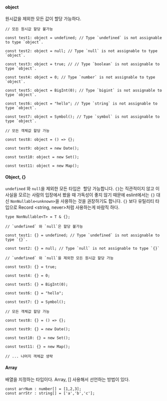 #### object
원시값을 제외한 모든 값이 할당 가능하다.
```
// 모든 원시값 할당 불가능

const test1: object = undefined; // Type `undefined` is not assignable to type `object`.

const test2: object = null; // Type `null` is not assignable to type `object`.

const test3: object = true; // // Type `boolean` is not assignable to type `object`.

const test4: object = 0; // Type `number` is not assignable to type `object`.

const test5: object = BigInt(0); // Type `bigint` is not assignable to type `object`.

const test6: object = "hello"; // Type `string` is not assignable to type `object`.

const test7: object = Symbol(); // Type `symbol` is not assignable to type `object`.

// 모든 객체값 할당 가능

const test8: object = () => {};

const test9: object = new Date();

const test10: object = new Set();

const test11: object = new Map();
```

#### Object, {}
`undefined` 와 `null`을 제외한 모든 타입은  할당 가능합니다.
`{}`는 직관적이지 않고 이 사실을 모르는 사람의 입장에서 봤을 때 가독성이 좋지 않기 때문에 eslint에서는 `{}` 대신 `NonNullable<unknown>`을 사용하는 것을 권장하기도 합니다.
`{}` 보다 유틸리티 타입으로 Record <string, never>처럼 사용하는게 바람직 하다.
```
type NonNullable<T> = T & {};
```
```
// `undefined` 와 `null`은 할당 불가능

const test1: {} = undefined; // Type `undefined` is not assignable to type `{}`.

const test2: {} = null; // Type `null` is not assignable to type `{}`

// `undefined` 와 `null`을 제외한 모든 원시값 할당 가능

const test3: {} = true;

const test4: {} = 0;

const test5: {} = BigInt(0);

const test6: {} = "hello";

const test7: {} = Symbol();

// 모든 객체값 할당 가능

const test8: {} = () => {};

const test9: {} = new Date();

const test10: {} = new Set();

const test11: {} = new Map();

// ... 나머지 객체값 생략
```

#### Array
배열을 지정하는 타입이다.
Array, [] 사용해서 선언하는 방법이 있다.
```
const arrNum : number[] = [1,2,3];
const arrStr : string[] = ['a','b','c'];
```
